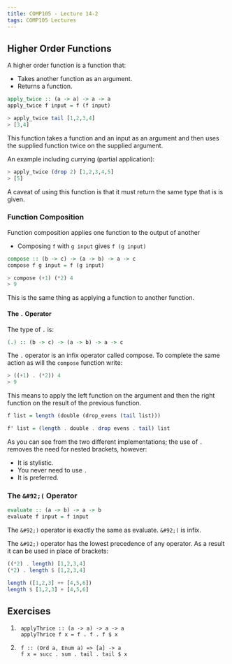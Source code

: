 ```yaml
---
title: COMP105 - Lecture 14-2
tags: COMP105 Lectures
---
```

## Higher Order Functions
A higher order function is a function that:

* Takes another function as an argument.
* Returns a function.

```haskell
apply_twice :: (a -> a) -> a -> a
apply_twice f input = f (f input)

> apply_twice tail [1,2,3,4]
> [3,4]
```

This function takes a function and an input as an argument and then uses the supplied function twice on the supplied argument.

An example including currying (partial application):

```haskell
> apply_twice (drop 2) [1,2,3,4,5]
> [5]
```

A caveat of using this function is that it must return the same type that is is given.

### Function Composition
Function composition applies one function to the output of another 

* Composing `f` with `g input` gives `f (g input)`

```haskell
compose :: (b -> c) -> (a -> b) -> a -> c
compose f g input = f (g input)

> compose (+1) (*2) 4
> 9
```

This is the same thing as applying a function to another function.

#### The `.` Operator
The type of `.` is:

```haskell
(.) :: (b -> c) -> (a -> b) -> a -> c
```

The `.` operator is an infix operator called compose. To complete the same action as will the `compose` function write:

```haskell
> ((+1) . (*2)) 4
> 9
```

This means to apply the left function on the argument and then the right function on the result of the previous function.

```haskell
f list = length (double (drop_evens (tail list)))

f' list = (length . double . drop evens . tail) list
```

As you can see from the two different implementations; the use of `.` removes the need for nested brackets, however:

* It is stylistic.
* You never need to use `.`
* It is preferred.

### The `&#92;(` Operator

```haskell
evaluate :: (a -> b) -> a -> b
evaluate f input = f input
```

The `&#92;)` operator is exactly the same as evaluate. `&#92;(` is infix.

The `&#92;)` operator has the lowest precedence of any operator. As a result it can be used in place of brackets:

```haskell
((*2) . length) [1,2,3,4]
(*2) . length $ [1,2,3,4]

length ([1,2,3] ++ [4,5,6])
length $ [1,2,3] + [4,5,6]
```

## Exercises
1. ```
	applyThrice :: (a -> a) -> a -> a
	applyThrice f x = f . f . f $ x
	```
	
1. ```
	f :: (Ord a, Enum a) => [a] -> a
	f x = succ . sum . tail . tail $ x
	```
